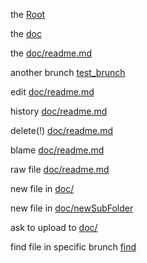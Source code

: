 the [Root](/../../)

the [doc](./)

the [doc/readme.md](./readme.md)

another brunch [test_brunch](/../../tree/test)

edit [doc/readme.md](/../../edit/master/doc/readme.md) 

history [doc/readme.md](/../../commits/master/doc/readme.md) 

delete(!) [doc/readme.md](/../../delete/master/doc/readme.md)

blame [doc/readme.md](/../../blame/master/doc/readme.md)

raw file [doc/readme.md](/../../raw/master/doc/readme.md) 

new file in [doc/](/../../new/master/doc/) 

new file in [doc/newSubFolder](/../../new/master/doc/newSubFolder) 

ask to upload to [doc/](/../../upload/master/doc/) 

find file in specific brunch [find](/../../find/test)
